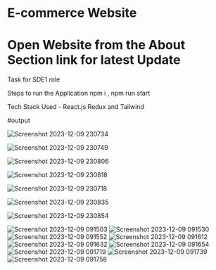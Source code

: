 # E-commerce Website 
# Open Website from the About Section link for latest Update

Task for SDE1 role

Steps to run the Application
npm i ,
npm run start


Tech Stack Used - React.js Redux and Tailwind

#output





![Screenshot 2023-12-09 230734](https://github.com/bipinsinghbhat/sdeTest/assets/115497347/1143e2ae-a20a-476f-94d9-233a2808a7e5)


![Screenshot 2023-12-09 230749](https://github.com/bipinsinghbhat/sdeTest/assets/115497347/1d18cba6-43c4-42f6-b806-b70d71e1ea46)

![Screenshot 2023-12-09 230806](https://github.com/bipinsinghbhat/sdeTest/assets/115497347/9a7ee50a-0c45-4f30-91a7-370b156da397)



![Screenshot 2023-12-09 230818](https://github.com/bipinsinghbhat/sdeTest/assets/115497347/988d3f8d-0159-4186-953e-a4f11df7288d)
















![Screenshot 2023-12-09 230718](https://github.com/bipinsinghbhat/sdeTest/assets/115497347/74292fd1-af52-42dc-a54e-3843333f5986)




![Screenshot 2023-12-09 230835](https://github.com/bipinsinghbhat/sdeTest/assets/115497347/9f571e45-dcdb-44f9-8c5e-60406a2c4e58)



![Screenshot 2023-12-09 230854](https://github.com/bipinsinghbhat/sdeTest/assets/115497347/ec479696-9d2c-4c2d-a2fa-19d0a4a28ed9)

























![Screenshot 2023-12-09 091503](https://github.com/bipinsinghbhat/sdeTest/assets/115497347/b8ba67e5-0ac8-41d2-9592-c9304bd00812)
![Screenshot 2023-12-09 091530](https://github.com/bipinsinghbhat/sdeTest/assets/115497347/28c969fe-b606-4cae-ad52-7f601eb6270a)
![Screenshot 2023-12-09 091552](https://github.com/bipinsinghbhat/sdeTest/assets/115497347/03a21d64-c481-4137-90ef-7d1d515b5f51)
![Screenshot 2023-12-09 091612](https://github.com/bipinsinghbhat/sdeTest/assets/115497347/a7aaf621-70f5-4e65-b47c-44b0debf1448)
![Screenshot 2023-12-09 091632](https://github.com/bipinsinghbhat/sdeTest/assets/115497347/c3677e6a-5588-47b1-ac55-05c1a5903588)
![Screenshot 2023-12-09 091654](https://github.com/bipinsinghbhat/sdeTest/assets/115497347/2e161cb7-190a-4d34-b6c2-1130d12a47c5)
![Screenshot 2023-12-09 091719](https://github.com/bipinsinghbhat/sdeTest/assets/115497347/a449c637-856f-4672-8ef8-2dccea47eae3)
![Screenshot 2023-12-09 091739](https://github.com/bipinsinghbhat/sdeTest/assets/115497347/0da05943-e5af-4c65-b532-50d73672239e)
![Screenshot 2023-12-09 091758](https://github.com/bipinsinghbhat/sdeTest/assets/115497347/d96f72b5-a7d9-45e8-aa32-7c07c0875b9a)
